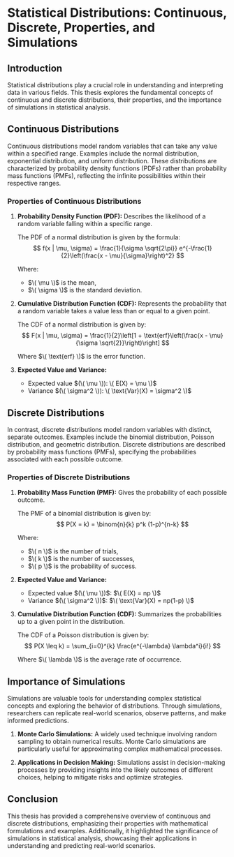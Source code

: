 # Statistical Distributions: Continuous, Discrete, Properties, and Simulations

## Introduction

Statistical distributions play a crucial role in understanding and interpreting data in various fields. This thesis explores the fundamental concepts of continuous and discrete distributions, their properties, and the importance of simulations in statistical analysis.

## Continuous Distributions

Continuous distributions model random variables that can take any value within a specified range. Examples include the normal distribution, exponential distribution, and uniform distribution. These distributions are characterized by probability density functions (PDFs) rather than probability mass functions (PMFs), reflecting the infinite possibilities within their respective ranges.

### Properties of Continuous Distributions

1. **Probability Density Function (PDF):** Describes the likelihood of a random variable falling within a specific range.

   The PDF of a normal distribution is given by the formula:
   $$ f(x | \mu, \sigma) = \frac{1}{\sigma \sqrt{2\pi}} e^{-\frac{1}{2}\left(\frac{x - \mu}{\sigma}\right)^2} $$

   Where:
   - $\( \mu \)$ is the mean,
   - $\( \sigma \)$ is the standard deviation.

2. **Cumulative Distribution Function (CDF):** Represents the probability that a random variable takes a value less than or equal to a given point.

   The CDF of a normal distribution is given by:
   $$ F(x | \mu, \sigma) = \frac{1}{2}\left[1 + \text{erf}\left(\frac{x - \mu}{\sigma \sqrt{2}}\right)\right] $$

   Where $\( \text{erf} \)$ is the error function.

3. **Expected Value and Variance:**
   - Expected value $(\( \mu \)): \( E(X) = \mu \)$
   - Variance $(\( \sigma^2 \)): \( \text{Var}(X) = \sigma^2 \)$

## Discrete Distributions

In contrast, discrete distributions model random variables with distinct, separate outcomes. Examples include the binomial distribution, Poisson distribution, and geometric distribution. Discrete distributions are described by probability mass functions (PMFs), specifying the probabilities associated with each possible outcome.

### Properties of Discrete Distributions

1. **Probability Mass Function (PMF):** Gives the probability of each possible outcome.

   The PMF of a binomial distribution is given by:
   $$ P(X = k) = \binom{n}{k} p^k (1-p)^{n-k} $$

   Where:
   - $\( n \)$ is the number of trials,
   - $\( k \)$ is the number of successes,
   - $\( p \)$ is the probability of success.

2. **Expected Value and Variance:**
   - Expected value $(\( \mu \))$: $\( E(X) = np \)$
   - Variance $(\( \sigma^2 \))$: $\( \text{Var}(X) = np(1-p) \)$

3. **Cumulative Distribution Function (CDF):** Summarizes the probabilities up to a given point in the distribution.

   The CDF of a Poisson distribution is given by:
   $$ P(X \leq k) = \sum_{i=0}^{k} \frac{e^{-\lambda} \lambda^i}{i!} $$

   Where $\( \lambda \)$ is the average rate of occurrence.

## Importance of Simulations

Simulations are valuable tools for understanding complex statistical concepts and exploring the behavior of distributions. Through simulations, researchers can replicate real-world scenarios, observe patterns, and make informed predictions.

1. **Monte Carlo Simulations:** A widely used technique involving random sampling to obtain numerical results. Monte Carlo simulations are particularly useful for approximating complex mathematical processes.

2. **Applications in Decision Making:** Simulations assist in decision-making processes by providing insights into the likely outcomes of different choices, helping to mitigate risks and optimize strategies.

## Conclusion

This thesis has provided a comprehensive overview of continuous and discrete distributions, emphasizing their properties with mathematical formulations and examples. Additionally, it highlighted the significance of simulations in statistical analysis, showcasing their applications in understanding and predicting real-world scenarios.
